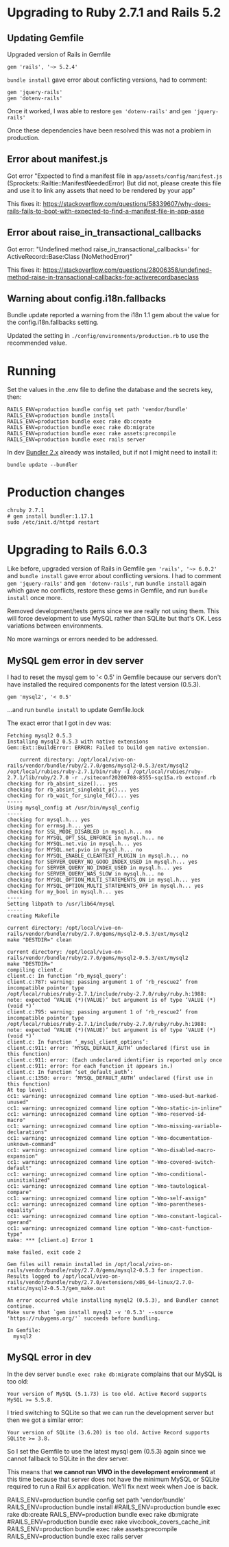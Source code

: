# Upgrading to Ruby 2.7.1 and Rails 5.2

## Updating Gemfile
Upgraded version of Rails in Gemfile

```
gem 'rails', '~> 5.2.4'
```

`bundle install` gave error about conflicting versions, had to comment:

```
gem 'jquery-rails'
gem 'dotenv-rails'
```

Once it worked, I was able to restore `gem 'dotenv-rails'` and `gem 'jquery-rails'`

Once these dependencies have been resolved this was not a problem in production.


## Error about manifest.js

Got error "Expected to find a manifest file in `app/assets/config/manifest.js` (Sprockets::Railtie::ManifestNeededError)
But did not, please create this file and use it to link any assets that need to be rendered by your app"

This fixes it: https://stackoverflow.com/questions/58339607/why-does-rails-fails-to-boot-with-expected-to-find-a-manifest-file-in-app-asse


## Error about raise_in_transactional_callbacks

Got error: "Undefined method raise_in_transactional_callbacks=' for ActiveRecord::Base:Class (NoMethodError)"

This fixes it: https://stackoverflow.com/questions/28006358/undefined-method-raise-in-transactional-callbacks-for-activerecordbaseclass


## Warning about config.i18n.fallbacks

Bundle update reported a warning from the i18n 1.1 gem about the value
for the config.i18n.fallbacks setting.

Updated the setting in `./config/environments/production.rb` to use the recommended value.


# Running

Set the values in the .env file to define the database and the secrets key, then:

```
RAILS_ENV=production bundle config set path 'vendor/bundle'
RAILS_ENV=production bundle install
RAILS_ENV=production bundle exec rake db:create
RAILS_ENV=production bundle exec rake db:migrate
RAILS_ENV=production bundle exec rake assets:precompile
RAILS_ENV=production bundle exec rails server
```

In dev [Bundler 2.x](https://bundler.io/guides/bundler_2_upgrade.html) already was installed, but if not I might need to install it:

```
bundle update --bundler
```


# Production changes

```
chruby 2.7.1
# gem install bundler:1.17.1
sudo /etc/init.d/httpd restart
```

# Upgrading to Rails 6.0.3

Like before, upgraded version of Rails in Gemfile `gem 'rails', '~> 6.0.2'` and `bundle install` gave error about conflicting versions. I had to comment `gem 'jquery-rails'` and `gem 'dotenv-rails'`, run `bundle install` again which gave no conflicts, restore these gems in Gemfile, and run `bundle install` once more.

Removed development/tests gems since we are really not using them. This will force development to use MySQL rather than SQLite but that's OK. Less variations between environments.

No more warnings or errors needed to be addressed.


## MySQL gem error in dev server
I had to reset the mysql gem to '< 0.5' in Gemfile because our servers
don't have installed the required components for the latest version (0.5.3).

```
gem 'mysql2', '< 0.5'
```

...and run `bundle install` to update Gemfile.lock

The exact error that I got in dev was:

```
Fetching mysql2 0.5.3
Installing mysql2 0.5.3 with native extensions
Gem::Ext::BuildError: ERROR: Failed to build gem native extension.

    current directory: /opt/local/vivo-on-rails/vendor/bundle/ruby/2.7.0/gems/mysql2-0.5.3/ext/mysql2
/opt/local/rubies/ruby-2.7.1/bin/ruby -I /opt/local/rubies/ruby-2.7.1/lib/ruby/2.7.0 -r ./siteconf20200708-8555-sqc15a.rb extconf.rb
checking for rb_absint_size()... yes
checking for rb_absint_singlebit_p()... yes
checking for rb_wait_for_single_fd()... yes
-----
Using mysql_config at /usr/bin/mysql_config
-----
checking for mysql.h... yes
checking for errmsg.h... yes
checking for SSL_MODE_DISABLED in mysql.h... no
checking for MYSQL_OPT_SSL_ENFORCE in mysql.h... no
checking for MYSQL.net.vio in mysql.h... yes
checking for MYSQL.net.pvio in mysql.h... no
checking for MYSQL_ENABLE_CLEARTEXT_PLUGIN in mysql.h... no
checking for SERVER_QUERY_NO_GOOD_INDEX_USED in mysql.h... yes
checking for SERVER_QUERY_NO_INDEX_USED in mysql.h... yes
checking for SERVER_QUERY_WAS_SLOW in mysql.h... no
checking for MYSQL_OPTION_MULTI_STATEMENTS_ON in mysql.h... yes
checking for MYSQL_OPTION_MULTI_STATEMENTS_OFF in mysql.h... yes
checking for my_bool in mysql.h... yes
-----
Setting libpath to /usr/lib64/mysql
-----
creating Makefile

current directory: /opt/local/vivo-on-rails/vendor/bundle/ruby/2.7.0/gems/mysql2-0.5.3/ext/mysql2
make "DESTDIR=" clean

current directory: /opt/local/vivo-on-rails/vendor/bundle/ruby/2.7.0/gems/mysql2-0.5.3/ext/mysql2
make "DESTDIR="
compiling client.c
client.c: In function ‘rb_mysql_query’:
client.c:787: warning: passing argument 1 of ‘rb_rescue2’ from incompatible pointer type
/opt/local/rubies/ruby-2.7.1/include/ruby-2.7.0/ruby/ruby.h:1988: note: expected ‘VALUE (*)(VALUE)’ but argument is of type ‘VALUE (*)(void *)’
client.c:795: warning: passing argument 1 of ‘rb_rescue2’ from incompatible pointer type
/opt/local/rubies/ruby-2.7.1/include/ruby-2.7.0/ruby/ruby.h:1988: note: expected ‘VALUE (*)(VALUE)’ but argument is of type ‘VALUE (*)(void *)’
client.c: In function ‘_mysql_client_options’:
client.c:911: error: ‘MYSQL_DEFAULT_AUTH’ undeclared (first use in this function)
client.c:911: error: (Each undeclared identifier is reported only once
client.c:911: error: for each function it appears in.)
client.c: In function ‘set_default_auth’:
client.c:1350: error: ‘MYSQL_DEFAULT_AUTH’ undeclared (first use in this function)
At top level:
cc1: warning: unrecognized command line option "-Wno-used-but-marked-unused"
cc1: warning: unrecognized command line option "-Wno-static-in-inline"
cc1: warning: unrecognized command line option "-Wno-reserved-id-macro"
cc1: warning: unrecognized command line option "-Wno-missing-variable-declarations"
cc1: warning: unrecognized command line option "-Wno-documentation-unknown-command"
cc1: warning: unrecognized command line option "-Wno-disabled-macro-expansion"
cc1: warning: unrecognized command line option "-Wno-covered-switch-default"
cc1: warning: unrecognized command line option "-Wno-conditional-uninitialized"
cc1: warning: unrecognized command line option "-Wno-tautological-compare"
cc1: warning: unrecognized command line option "-Wno-self-assign"
cc1: warning: unrecognized command line option "-Wno-parentheses-equality"
cc1: warning: unrecognized command line option "-Wno-constant-logical-operand"
cc1: warning: unrecognized command line option "-Wno-cast-function-type"
make: *** [client.o] Error 1

make failed, exit code 2

Gem files will remain installed in /opt/local/vivo-on-rails/vendor/bundle/ruby/2.7.0/gems/mysql2-0.5.3 for inspection.
Results logged to /opt/local/vivo-on-rails/vendor/bundle/ruby/2.7.0/extensions/x86_64-linux/2.7.0-static/mysql2-0.5.3/gem_make.out

An error occurred while installing mysql2 (0.5.3), and Bundler cannot continue.
Make sure that `gem install mysql2 -v '0.5.3' --source 'https://rubygems.org/'` succeeds before bundling.

In Gemfile:
  mysql2
```


## MySQL error in dev

In the dev server `bundle exec rake db:migrate` complains that our MySQL is too old:

```
Your version of MySQL (5.1.73) is too old. Active Record supports MySQL >= 5.5.8.
```

I tried switching to SQLite so that we can run the development server but
then we got a similar error:

```
Your version of SQLite (3.6.20) is too old. Active Record supports SQLite >= 3.8.
```

So I set the Gemfile to use the latest mysql gem (0.5.3) again since we cannot
fallback to SQLite in the dev server.

This means that **we cannot run VIVO in the development environment** at this time
because that server does not have the minimum MySQL or SQLite required to run
a Rail 6.x application. We'll fix next week when Joe is back.

RAILS_ENV=production bundle config set path 'vendor/bundle'
RAILS_ENV=production bundle install
#RAILS_ENV=production bundle exec rake db:create
RAILS_ENV=production bundle exec rake db:migrate
#RAILS_ENV=production bundle exec rake vivo:book_covers_cache_init
RAILS_ENV=production bundle exec rake assets:precompile
RAILS_ENV=production bundle exec rails server
